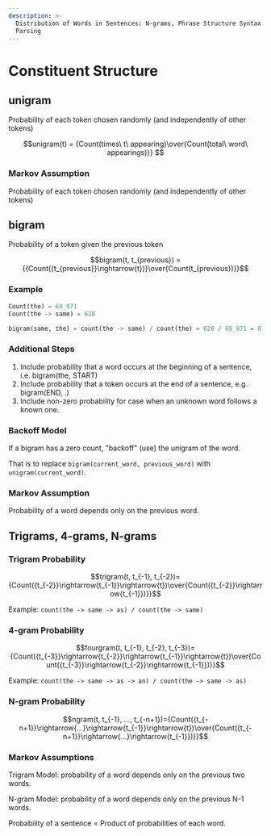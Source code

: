 ```yaml
---
description: >-
  Distribution of Words in Sentences: N-grams, Phrase Structure Syntax and
  Parsing
---
```


# Constituent Structure

## unigram

Probability of each token chosen randomly (and independently of other tokens)

$$unigram(t) = {Count(times\ t\ appearing)\over{Count(total\ word\ appearings)}} $$

### Markov Assumption

Probability of each token chosen randomly (and independently of other tokens)

## bigram

Probability of a token given the previous token

$$bigram(t, t_{previous}) = {{Count({t_{previous}}\rightarrow{t})}\over{Count(t_{previous})}}$$

### Example

```python
Count(the) = 69_971
Count(the -> same) = 628

bigram(same, the) = count(the -> same) / count(the) = 628 / 69_971 = 0.0898
```

### Additional Steps

1. Include probability that a word occurs at the beginning of a sentence, i.e.
   bigram(the, START)
2. Include probability that a token occurs at the end of a sentence, e.g.
   bigram(END, .)
3. Include non-zero probability for case when an unknown word follows a known
   one.

### Backoff Model

If a bigram has a zero count, "backoff" (use) the unigram of the word.

That is to replace `bigram(current_word, previous_word)` with
`unigram(current_word)`.

### Markov Assumption

Probability of a word depends only on the previous word.

## Trigrams, 4-grams, N-grams

### Trigram Probability

$$trigram(t, t_{-1}, t_{-2})={Count({t_{-2}}\rightarrow{t_{-1}}\rightarrow{t})\over{Count({t_{-2}}\rightarrow{t_{-1}})}}$$

Example: `count(the -> same -> as) / count(the -> same)`

### 4-gram Probability

$$fourgram(t, t_{-1}, t_{-2}, t_{-3})={Count({t_{-3}}\rightarrow{t_{-2}}\rightarrow{t_{-1}}\rightarrow{t})\over{Count({t_{-3}}\rightarrow{t_{-2}}\rightarrow{t_{-1}})}}$$

Example: `count(the -> same -> as -> an) / count(the -> same -> as)`

### N-gram Probability

$$ngram(t, t_{-1}, ..., t_{-n+1})={Count({t_{-n+1}}\rightarrow{...}\rightarrow{t_{-1}}\rightarrow{t})\over{Count({t_{-n+1}}\rightarrow{...}\rightarrow{t_{-1}})}}$$

### Markov Assumptions

Trigram Model: probability of a word depends only on the previous two words.

N-gram Model: probability of a word depends only on the previous N-1 words.

Probability of a sentence = Product of probabilities of each word.

